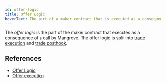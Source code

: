 ```yaml
---
id: offer-logic
title: Offer Logic
hoverText: The part of a maker contract that is executed as a consequence of a call by Mangrove when processing a taker order.
---
```


The _offer logic_ is the part of the maker contract that executes as a consequence of a call by Mangrove. The offer logic is split into [trade execution](../contracts/technical-references/taking-and-making-offers/reactive-offer/maker-contract.md#trade-execution)
and [trade posthook](../contracts/technical-references/taking-and-making-offers/reactive-offer/maker-contract.md#trade-posthook).

## References
* [Offer Logic](../contracts/background/offer-maker.md#executing-offers)
* [Offer execution](../contracts/technical-references/taking-and-making-offers/reactive-offer/executing-offers.md)